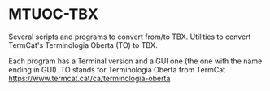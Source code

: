 # MTUOC-TBX
Several scripts and programs to convert from/to TBX. Utilities to convert TermCat's Terminologia Oberta (TO) to TBX.

Each program has a Terminal version and a GUI one (the one with the name ending in GUI). TO stands for Terminologia Oberta from TermCat https://www.termcat.cat/ca/terminologia-oberta
